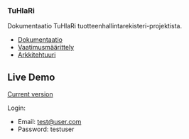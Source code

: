 ### TuHlaRi

Dokumentaatio TuHlaRi tuotteenhallintarekisteri-projektista.

* [Dokumentaatio](dokumentit)
* [Vaatimusmäärittely](dokumentit/02-vaatimusmaarittely/vaatimusmaarittely.md)
* [Arkkitehtuuri](dokumentit/03-suunnittelu-ja-toteutus/arkkitehtuuri-ja-tekninentoteutus.md)

## Live Demo

[Current version](https://front-end-tuhlari.rahtiapp.fi/#/)

Login:

* Email: test@user.com
* Password: testuser